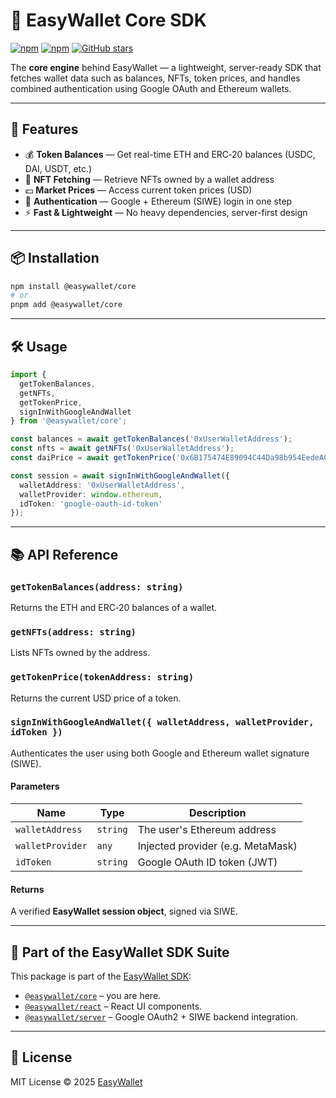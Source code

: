# 🧠 EasyWallet Core SDK


[![npm](https://img.shields.io/npm/v/@easywallet/core?color=%2360a5fa&label=npm%20version)](https://www.npmjs.com/package/@easywallet/core)
[![npm](https://img.shields.io/npm/dw/@easywallet/core?color=%2390caf9&label=downloads)](https://www.npmjs.com/package/@easywallet/core)
[![GitHub stars](https://img.shields.io/github/stars/karimK3/easywallet?style=social)](https://github.com/karimK3/easywallet)


The **core engine** behind EasyWallet — a lightweight, server-ready SDK that fetches wallet data such as balances, NFTs, token prices, and handles combined authentication using Google OAuth and Ethereum wallets.

---

## 🚀 Features

- 💰 **Token Balances** — Get real-time ETH and ERC‑20 balances (USDC, DAI, USDT, etc.)
- 🎨 **NFT Fetching** — Retrieve NFTs owned by a wallet address
- 💵 **Market Prices** — Access current token prices (USD)
- 🔐 **Authentication** — Google + Ethereum (SIWE) login in one step
- ⚡ **Fast & Lightweight** — No heavy dependencies, server-first design

---

## 📦 Installation

```bash
npm install @easywallet/core
# or
pnpm add @easywallet/core
```

---

## 🛠️ Usage

```ts
import {
  getTokenBalances,
  getNFTs,
  getTokenPrice,
  signInWithGoogleAndWallet
} from '@easywallet/core';

const balances = await getTokenBalances('0xUserWalletAddress');
const nfts = await getNFTs('0xUserWalletAddress');
const daiPrice = await getTokenPrice('0x6B175474E89094C44Da98b954EedeAC495271d0F');

const session = await signInWithGoogleAndWallet({
  walletAddress: '0xUserWalletAddress',
  walletProvider: window.ethereum,
  idToken: 'google-oauth-id-token'
});
```

---

## 📚 API Reference

### `getTokenBalances(address: string)`
Returns the ETH and ERC‑20 balances of a wallet.

### `getNFTs(address: string)`
Lists NFTs owned by the address.

### `getTokenPrice(tokenAddress: string)`
Returns the current USD price of a token.

### `signInWithGoogleAndWallet({ walletAddress, walletProvider, idToken })`
Authenticates the user using both Google and Ethereum wallet signature (SIWE).

#### Parameters

| Name            | Type     | Description                             |
|-----------------|----------|-----------------------------------------|
| `walletAddress` | `string` | The user's Ethereum address             |
| `walletProvider`| `any`    | Injected provider (e.g. MetaMask)       |
| `idToken`       | `string` | Google OAuth ID token (JWT)             |

#### Returns

A verified **EasyWallet session object**, signed via SIWE.

---

## 🧩 Part of the EasyWallet SDK Suite

This package is part of the [EasyWallet SDK](https://github.com/easywallet/easywallet-core):

- [`@easywallet/core`](https://www.npmjs.com/package/@easywallet/core) – you are here.
- [`@easywallet/react`](https://www.npmjs.com/package/@easywallet/react) – React UI components.
- [`@easywallet/server`](https://www.npmjs.com/package/@easywallet/server) – Google OAuth2 + SIWE backend integration.

---

## 🪪 License

MIT License © 2025 [EasyWallet](https://easywallet.io)
